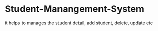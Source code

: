 # Student-Manangement-System
it helps to manages the student detail, add student, delete, update etc
